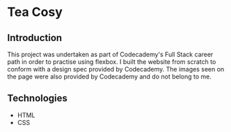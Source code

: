 # Tea Cosy
## Introduction
This project was undertaken as part of Codecademy's Full Stack career path in order to practise using flexbox. I built the website from scratch to conform with a design spec provided by Codecademy. The images seen on the page were also provided by Codecademy and do not belong to me.
## Technologies
- HTML
- CSS
